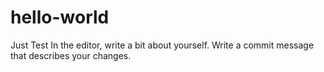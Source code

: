 # hello-world
Just Test
In the editor, write a bit about yourself.
Write a commit message that describes your changes.
